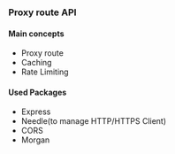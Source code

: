 ### Proxy route API
#### Main concepts
* Proxy route
* Caching
* Rate Limiting

#### Used Packages
* Express
* Needle(to manage HTTP/HTTPS Client)
* CORS
* Morgan
